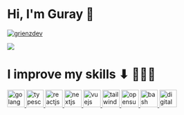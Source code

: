 # Hi, I'm Guray 👋

<p align="left">
  <a href="https://twitter.com/grienzdev" target="_blank" rel="noreferrer">
  <img src="https://img.shields.io/twitter/follow/grienzdev?color=blue&label=%40grienzdev&logo=twitter&logoColor=blue&style=social" alt="grienzdev" />
  </a>
</p>

<a href="#">
  <img src="https://komarev.com/ghpvc/?username=grienz&style=for-the-badge">
</a>

# I improve my skills ⬇ 👨🏻‍💻

<p align="left">
  <a href="https://go.dev/" target="_blank" rel="noreferrer">
    <img src="https://cdn.jsdelivr.net/gh/devicons/devicon/icons/go/go-original-wordmark.svg" alt="golang" width="40" height="40"/>
  </a>

<a href="https://www.typescriptlang.org/" target="_blank" rel="noreferrer">
  <img src="https://cdn.jsdelivr.net/gh/devicons/devicon/icons/typescript/typescript-original.svg" alt="typescript" width="40" height="40"/>
  </a>

<a href="https://react.dev/" target="_blank" rel="noreferrer">
  <img src="https://cdn.jsdelivr.net/gh/devicons/devicon/icons/react/react-original.svg" alt="reactjs" width="40" height="40"/>
  </a> 

<a href="https://nextjs.org/" target="_blank" rel="noreferrer">
  <img src="https://cdn.jsdelivr.net/gh/devicons/devicon/icons/nextjs/nextjs-original.svg" alt="nextjs" width="40" height="40"/>
  </a> 

<a href="https://vuejs.org/" target="_blank" rel="noreferrer">
  <img src="https://cdn.jsdelivr.net/gh/devicons/devicon/icons/vuejs/vuejs-original.svg" alt="vuejs" width="40" height="40"/>
  </a>
       
<a href="https://tailwindcss.com/" target="_blank" rel="noreferrer">
  <img src="https://cdn.jsdelivr.net/gh/devicons/devicon/icons/tailwindcss/tailwindcss-plain.svg" alt="tailwindcss" width="40" height="40"/>
  </a>

<a href="https://opensuse.org/" target="_blank" rel="noreferrer">
  <img src="https://cdn.jsdelivr.net/gh/devicons/devicon/icons/opensuse/opensuse-original.svg" alt="opensuse" width="40" height="40"/>
  </a>

<a href="https://www.gnu.org/software/bash/" target="_blank" rel="noreferrer">
  <img src="https://cdn.jsdelivr.net/gh/devicons/devicon/icons/bash/bash-original.svg" alt="bash" width="40" height="40"/>
  </a>

<a href="https://digitalocean.com" target="_blank" rel="noreferrer">
  <img src="https://cdn.jsdelivr.net/gh/devicons/devicon/icons/digitalocean/digitalocean-original.svg" alt="digitalocean" width="40" height="40"/>
  </a>
</p>
          
